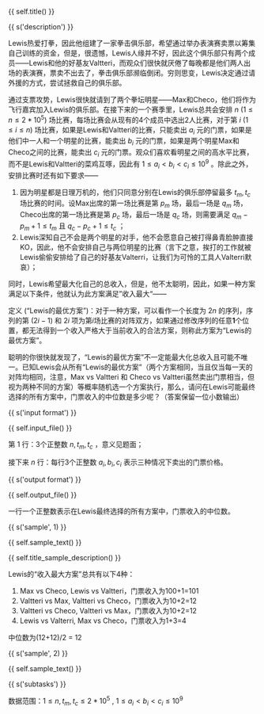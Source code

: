 {{ self.title() }}

{{ s('description') }}

Lewis热爱打拳，因此他组建了一家拳击俱乐部，希望通过举办表演赛卖票以筹集自己训练的资金，但是，很遗憾，Lewis人缘并不好，因此这个俱乐部只有两个成员——Lewis和他的好基友Valtteri，而观众们很快就厌倦了每晚都是他们两人出场的表演赛，票卖不出去了，拳击俱乐部濒临倒闭。穷则思变，Lewis决定通过请外援的方式，尝试拯救自己的俱乐部。

通过支票攻势，Lewis很快就请到了两个拳坛明星——Max和Checo，他们将作为飞行嘉宾加入Lewis的俱乐部。在接下来的一个赛季里，Lewis总共会安排 $n$  $(1 \le n \le 2*10^5)$ 场比赛，每场比赛会从现有的4个成员中选出2人比赛，对于第 $i$  $(1 \le i \le n)$ 场比赛，如果是Lewis和Valtteri的比赛，只能卖出 $a_{i}$ 元的门票，如果是他们中一人和一个明星的比赛，能卖出 $b_i$ 元的门票，如果是两个明星Max和Checo之间的比赛，能卖出 $c_i$ 元的门票。观众们喜欢看明星之间的高水平比赛，而不是Lewis和Valtteri的菜鸡互啄，因此有 $1 \le a_{i} < b_{i} < c_{i} \le 10^9$  。除此之外，安排比赛时还有如下要求——

1.  因为明星都是日理万机的，他们只同意分别在Lewis的俱乐部停留最多 $t_m, t_c$ 场比赛的时间。设Max出席的第一场比赛是第 $p_m$ 场，最后一场是 $q_{m}$ 场，Checo出席的第一场比赛是第 $p_c$ 场，最后一场是 $q_c$ 场，则需要满足 $q_m - p_m +1 \le t_m$ 且 $q_c - p_c +1 \le t_c$ ；
3. Lewis深知自己不会是两个明星的对手，他不会愿意自己被打得鼻青脸肿直接KO，因此，他不会安排自己与两位明星的比赛（言下之意，挨打的工作就被Lewis偷偷安排给了自己的好基友Valterri，让我们为可怜的工具人Valterri默哀）；

同时，Lewis希望最大化自己的总收入，但是，他不太聪明，因此，如果一种方案满足以下条件，他就认为此方案满足”收入最大“——

 定义 (“Lewis的最优方案”)：对于一种方案，可以看作一个长度为 $2n$ 的序列，序列的第 $(2i-1)$ 和 $2i$ 项为第$i$场比赛的对阵双方，如果通过修改序列的任意**1**个位置，都无法得到一个收入严格大于当前收入的合法方案，则称此方案为“Lewis的最优方案”。

聪明的你很快就发现了，“Lewis的最优方案”不一定能最大化总收入且可能不唯一。已知Lewis会从所有“Lewis的最优方案”（两个方案相同，当且仅当每一天的对阵均相同，注意，Max vs Valtteri 和 Checo vs Valtteri虽然卖出门票相当，但视为两种不同的方案）等概率随机选一个方案执行，那么，请问在Lewis可能最终选择的所有方案中，门票收入的中位数是多少呢？（答案保留一位小数输出）



{{ s('input format') }}

{{ self.input_file() }}

第 $1$ 行：3个正整数 $n,t_m, t_c$ ，意义见题面；

接下来 $n$ 行：每行3个正整数 $a_i, b_i, c_i$ 表示三种情况下卖出的门票价格。

{{ s('output format') }}

{{ self.output_file() }}

一行一个正整数表示在Lewis最终选择的所有方案中，门票收入的中位数。



{{ s('sample', 1) }}

{{ self.sample_text() }}

{{ self.title_sample_description() }}

Lewis的“收入最大方案”总共有以下4种：

1. Max vs Checo, Lewis vs Valtteri，门票收入为100+1=101
2. Valtteri vs Max, Valtteri vs Checo，门票收入为10+2=12
3. Valtteri vs Checo, Valtteri vs Max，门票收入为10+2=12
4. Lewis vs Valterri, Max vs Checo，门票收入为1+3=4

中位数为(12+12)/2 = 12



{{ s('sample', 2) }}

{{ self.sample_text() }}



{{ s('subtasks') }}

数据范围：$1 \le n, t_m, t_c \le 2*10^5$ ,  $1 \le a_{i} < b_{i} < c_{i} \le 10^9$

